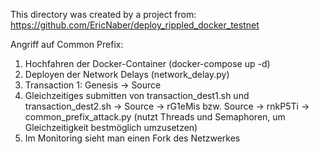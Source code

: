 This directory was created by a project from: https://github.com/EricNaber/deploy_rippled_docker_testnet


Angriff	auf Common Prefix: 

1. Hochfahren der Docker-Container (docker-compose up -d)
2. Deployen der Network	Delays (network_delay.py)
3. Transaction 1: Genesis -> Source 
4. Gleichzeitiges submitten von transaction_dest1.sh und transaction_dest2.sh
   -> Source -> rG1eMis	bzw. Source -> rnkP5Ti
   -> common_prefix_attack.py (nutzt Threads und Semaphoren, um Gleichzeitigkeit bestmöglich umzusetzen)
5. Im Monitoring sieht man einen Fork des Netzwerkes
